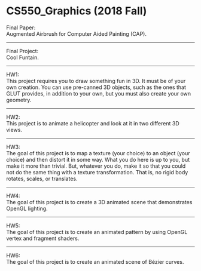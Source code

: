 # CS550_Graphics (2018 Fall)
Final Paper: <br />
Augmented Airbrush for Computer Aided Painting (CAP).

-----------------
Final Project: <br />
Cool Funtain.

-----------------
HW1: <br />
This project requires you to draw something fun in 3D. It must be of your own creation. You can use pre-canned 3D objects, such as the ones that GLUT provides, in addition to your own, but you must also create your own geometry.

-----------------
HW2: <br />
This project is to animate a helicopter and look at it in two different 3D views.

-----------------
HW3: <br />
The goal of this project is to map a texture (your choice) to an object (your choice) and then distort it in some way. What you do here is up to you, but make it more than trivial. But, whatever you do, make it so that you could not do the same thing with a texture transformation. That is, no rigid body rotates, scales, or translates.

-----------------
HW4: <br />
The goal of this project is to create a 3D animated scene that demonstrates OpenGL lighting.

-----------------
HW5: <br />
The goal of this project is to create an animated pattern by using OpenGL vertex and fragment shaders. 

-----------------
HW6: <br />
The goal of this project is to create an animated scene of Bézier curves.

